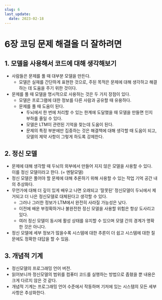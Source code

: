 ```yaml
---
slug: 6
last_update:
  date: 2023-02-18
---
```


# 6장 코딩 문제 해결을 더 잘하려면

## 1. 모델을 사용해서 코드에 대해 생각해보기

- 사람들은 문제를 풀 때 대부분 모델을 만든다.
  - 모델은 실재를 간단하게 표현한 것으로, 주된 목적은 문제에 대해 생각하고 해결하는 데 도움을 주기 위한 것이다.
- 문제를 풀 때 모델을 명시적으로 사용하는 것은 두 가지 장점이 있다.
  - 모델은 프로그램에 대한 정보를 다른 사람과 공유할 때 유용하다.
  - 문제를 풀 때 도움이 된다.
    - 두뇌에서 한 번에 처리할 수 있는 한계에 도달했을 때 모델을 만들면 인지 부하를 줄일 수 있다.
    - 모델은 LTM이 관련된 기억을 찾는데 도움이 된다.
    - 문제의 특정 부분에만 집중하는 것은 해결책에 대해 생각할 때 도움이 되고, 모델의 제약 사항이 그렇게 하도록 강제한다.

## 2. 정신 모델

- 문제에 대해 생각할 때 두뇌의 외부에서 만들어 지지 않은 모델을 사용할 수 있다. 이를 정신 모델이라고 한다. (= 멘탈모델)
- 정신 모델은 풀어야 할 문제에 대해 추론하기 위해 사용할 수 있는 작업 기억 공간 내의 추상화다.
- 무언가에 대해 더 깊이 있게 배우고 나면 오래되고 ‘잘못된’ 정신모델이 두뇌에서 제거되고 더 나은 정신모델로 대체된다고 생각할 수 있다.
  - 그러나 그러한 정보가 LTM에서 완전히 사라질 가능성은 낮다.
  - 이전에 배운 부정확하거나 불완전한 정신 모델을 사용할 위험은 항상 도사리고 있다.
  - 여러 정신 모델이 동시에 활성 상태를 유지할 수 있으며 모델 간의 경계가 명확한 것은 아니다.
- 정신 모델에 세부 정보가 많을수록 시스템에 대한 추론이 더 쉽고 시스템에 대한 질문에도 정확한 대답을 할 수 있음.

## 3. 개념적 기계

- 정신모델의 프로그래밍 언어 버전.
- 읽어보니까 정신모델의 범위를 컴퓨터 코드를 실행하는 방법으로 좁혔을 뿐 내용은 크게 다르지 않은 것 같다.
- 개념적 기계는 프로그래밍 언어 수준에서 작동하며 기저에 있는 시스템의 모든 세부사항은 추상화한다.
